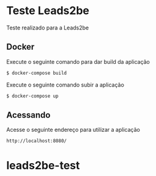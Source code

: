 # Teste Leads2be

Teste realizado para a Leads2be

## Docker

Execute o seguinte comando para dar build da aplicação
```sh
$ docker-compose build
```

Execute o seguinte comando subir a aplicação
```sh
$ docker-compose up
```

## Acessando

Acesse o seguinte endereço para utilizar a aplicação
```
http://localhost:8080/
```
# leads2be-test
